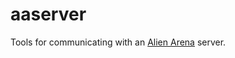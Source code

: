 aaserver
========
Tools for communicating with an [Alien Arena](http://red.planetarena.org) server.
